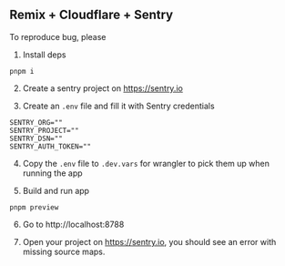 ## Remix + Cloudflare + Sentry

To reproduce bug, please

1. Install deps

```
pnpm i
```

2. Create a sentry project on https://sentry.io

3. Create an `.env` file and fill it with Sentry credentials

```
SENTRY_ORG=""
SENTRY_PROJECT=""
SENTRY_DSN=""
SENTRY_AUTH_TOKEN=""
```

4. Copy the `.env` file to `.dev.vars` for wrangler to pick them up when running the app

5. Build and run app

```
pnpm preview
```

6. Go to http://localhost:8788

7. Open your project on https://sentry.io, you should see an error with missing source maps.
